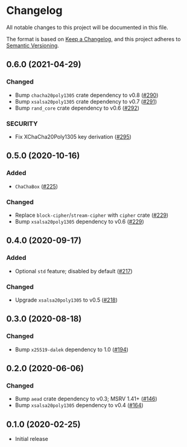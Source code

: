 # Changelog
All notable changes to this project will be documented in this file.

The format is based on [Keep a Changelog](https://keepachangelog.com/en/1.0.0/),
and this project adheres to [Semantic Versioning](https://semver.org/spec/v2.0.0.html).

## 0.6.0 (2021-04-29)
### Changed
- Bump `chacha20poly1305` crate dependency to v0.8 ([#290])
- Bump `xsalsa20poly1305` crate dependency to v0.7 ([#291])
- Bump `rand_core` crate dependency to v0.6 ([#292])

### SECURITY
- Fix XChaCha20Poly1305 key derivation ([#295])

[#290]: https://github.com/RustCrypto/AEADs/pull/290
[#291]: https://github.com/RustCrypto/AEADs/pull/291
[#292]: https://github.com/RustCrypto/AEADs/pull/292
[#295]: https://github.com/RustCrypto/AEADs/pull/295

## 0.5.0 (2020-10-16)
### Added
- `ChaChaBox` ([#225])

### Changed
- Replace `block-cipher`/`stream-cipher` with `cipher` crate ([#229])
- Bump `xsalsa20poly1305` dependency to v0.6 ([#229])

[#229]: https://github.com/RustCrypto/AEADs/pull/229
[#225]: https://github.com/RustCrypto/AEADs/pull/225

## 0.4.0 (2020-09-17)
### Added
- Optional `std` feature; disabled by default ([#217])

### Changed
- Upgrade `xsalsa20poly1305` to v0.5 ([#218])

[#218]: https://github.com/RustCrypto/AEADs/pull/218
[#217]: https://github.com/RustCrypto/AEADs/pull/217

## 0.3.0 (2020-08-18)
### Changed
- Bump `x25519-dalek` dependency to 1.0 ([#194])

[#194]: https://github.com/RustCrypto/AEADs/pull/194

## 0.2.0 (2020-06-06)
### Changed
- Bump `aead` crate dependency to v0.3; MSRV 1.41+ ([#146])
- Bump `xsalsa20poly1305` dependency to v0.4 ([#164])

[#146]: https://github.com/RustCrypto/AEADs/pull/146
[#164]: https://github.com/RustCrypto/AEADs/pull/164

## 0.1.0 (2020-02-25)
- Initial release
